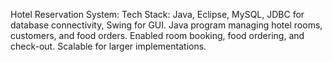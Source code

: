 Hotel Reservation System:
Tech Stack: Java, Eclipse, MySQL, JDBC for database connectivity, Swing for GUI.
Java program managing hotel rooms, customers, and food orders. Enabled room booking, food ordering, and check-out.
Scalable for larger implementations.
